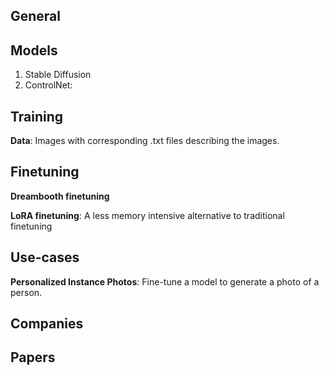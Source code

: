 ## General

## Models

1. Stable Diffusion
2. ControlNet: 

## Training

**Data**: Images with corresponding .txt files describing the images.

## Finetuning 

**Dreambooth finetuning**

**LoRA finetuning**: A less memory intensive alternative to traditional finetuning

## Use-cases

**Personalized Instance Photos**: Fine-tune a model to generate a photo of a person.

## Companies

## Papers
